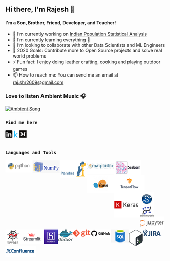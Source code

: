 ## Hi there, I'm Rajesh 👋

#### **I'm a Son, Brother, Friend, Developer, and Teacher!**
- 🔭 I’m currently working on [Indian Population Statistical Analysis](https://www.kaggle.com/sm261998/indian-population-stats-for-data-analysis)
- 🌱 I’m currently learning everything 🤣
- 👯 I’m looking to collaborate with other Data Scientists and ML Engineers
- 🥅 2020 Goals: Contribute more to Open Source projects and solve real world problems
- ⚡ Fun fact: I enjoy doing leather crafting, cooking and playing outdoor games
- 📫 How to reach me: You can send me an email at raj.shr2609@gmail.com

### Love to listen Ambient Music 🎧
[<img src=Supp_files/sound_cloud.gif alt="Ambient Song" width="100" />](https://soundcloud.com/ambientmusicalgenre/kasseo-border)

### **``Find me here``**
[<img align="left" alt="Rajesh | Linkedin" width="22px" src="Supp_files/linkedin.svg" />](https://www.linkedin.com/in/rajesh-ml-engg)
[<img align="left" alt="Rajesh | Kaggle" width="22px" src="Supp_files/kaggle.png" />](https://www.kaggle.com/rajesh2609)
[<img align="left" alt="Rajesh | Medium" width="22px" src="Supp_files/medium.png" />](https://medium.com/@Rajesh_ML_Engg)

<br />
<br />

### **``Languages and Tools``**
[<img align="left" alt="Rajesh | Python" width="85px" src="Supp_files/python.png" />](https://www.python.org/)
[<img align="left" alt="Rajesh | Numpy" width="85px" src="Supp_files/numpy.png" />](https://numpy.org/)
[<img align="left" alt="Rajesh | Pandas" width="85px" src="Supp_files/pandas.jpg" />](https://pandas.pydata.org/)
[<img align="left" alt="Rajesh | Matplotlib" width="85px" src="Supp_files/Matplotlib.jpeg" />](https://matplotlib.org/)
[<img align="left" alt="Rajesh | Seaborn" width="85px" src="Supp_files/seaborn.png" />](https://seaborn.pydata.org/)
[<img align="left" alt="Rajesh | Scikit-learn" width="85px" src="Supp_files/sklearn.jpg" />](https://scikit-learn.org/stable/)
[<img align="left" alt="Rajesh | Tensorflow" width="95px" src="Supp_files/tf.png" />](https://www.tensorflow.org/)
[<img align="left" alt="Rajesh | Keras" width="80px" src="Supp_files/keras.png" />](https://keras.io/)
<br/>
[<img align="left" alt="Rajesh | Scipy" width="45px" src="Supp_files/scipy.jpg" />](https://www.scipy.org/)
[<img align="left" alt="Rajesh | Statsmodels" width="45px" src="Supp_files/statsmodels.svg" />](https://www.statsmodels.org/stable/index.html)
[<img align="left" alt="Rajesh | Jupyter Notebook" width="75px" src="Supp_files/jupyter.png" />](https://jupyterlab.readthedocs.io/en/stable/)
[<img align="left" alt="Rajesh | Spyder" width="45px" src="Supp_files/spyder.png" />](https://www.spyder-ide.org/)
[<img align="left" alt="Rajesh | Streamlit" width="75px" src="Supp_files/streamlit.png" />](https://www.streamlit.io/)
[<img align="left" alt="Rajesh | Heroku" width="45px" src="Supp_files/heroku.jpg" />](https://id.heroku.com/login)
[<img align="left" alt="Rajesh | Docker" width="45px" src="Supp_files/docker.png" />](https://www.docker.com/)
[<img align="left" alt="Rajesh | Git" width="55px" src="Supp_files/git.png" />](https://git-scm.com/)
[<img align="left" alt="Rajesh | GitHub" width="65px" src="Supp_files/github.png" />](https://github.com/)
[<img align="left" alt="Rajesh | SQL" width="55px" src="Supp_files/sql.jpg" />](https://www.oracle.com/database/technologies/appdev/sqldeveloper-landing.html)
<br/>
[<img align="left" alt="Rajesh | Shell" width="45px" src="Supp_files/shell.png" />]()
[<img align="left" alt="Rajesh | JIRA" width="55px" src="Supp_files/jira.png" />]()
[<img align="left" alt="Rajesh | Confluence" width="95px" src="Supp_files/confluence.png" />]()